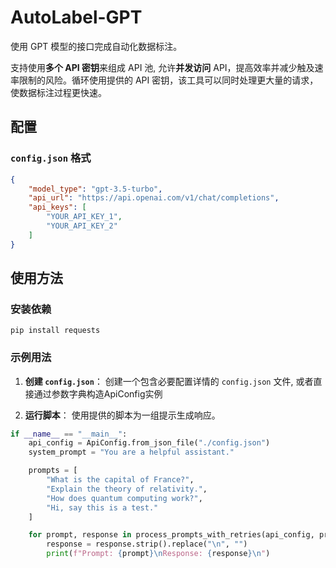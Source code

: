 # AutoLabel-GPT

使用 GPT 模型的接口完成自动化数据标注。

支持使用**多个 API 密钥**来组成 API 池, 允许**并发访问** API，提高效率并减少触及速率限制的风险。循环使用提供的 API 密钥，该工具可以同时处理更大量的请求，使数据标注过程更快速。

## 配置

### `config.json` 格式

```json
{
    "model_type": "gpt-3.5-turbo",
    "api_url": "https://api.openai.com/v1/chat/completions",
    "api_keys": [
        "YOUR_API_KEY_1",
        "YOUR_API_KEY_2"
    ]
}
```

## 使用方法

### 安装依赖
```
pip install requests
```

### 示例用法
1. **创建 `config.json`**：
   创建一个包含必要配置详情的 `config.json` 文件, 或者直接通过参数字典构造ApiConfig实例

2. **运行脚本**：
   使用提供的脚本为一组提示生成响应。

```python
if __name__ == "__main__":
    api_config = ApiConfig.from_json_file("./config.json")
    system_prompt = "You are a helpful assistant."

    prompts = [
        "What is the capital of France?",
        "Explain the theory of relativity.",
        "How does quantum computing work?",
        "Hi, say this is a test."
    ]

    for prompt, response in process_prompts_with_retries(api_config, prompts, system_prompt=system_prompt):
        response = response.strip().replace("\n", "")
        print(f"Prompt: {prompt}\nResponse: {response}\n")
```

